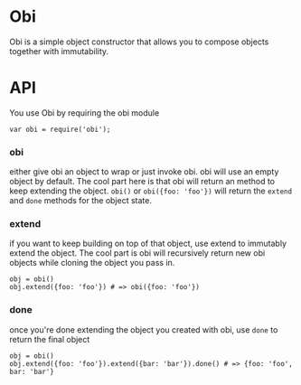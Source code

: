 Obi
===

Obi is a simple object constructor that allows you to compose objects together with immutability.


# API
You use Obi by requiring the obi module
```
var obi = require('obi');
```

### obi
either give obi an object to wrap or just invoke obi. obi will use an empty object by default.
The cool part here is that obi will return an method to keep extending the object.
```obi()``` or ```obi({foo: 'foo'})``` will return the ```extend``` and ```done``` methods for the object state.


### extend
if you want to keep building on top of that object, use extend to immutably extend the object.
The cool part is obi will recursively return new obi objects while cloning the object you pass in.
```
obj = obi()
obj.extend({foo: 'foo'}) # => obi({foo: 'foo'})
```


### done
once you're done extending the object you created with obi, use ```done``` to return the final object
```
obj = obi()
obj.extend({foo: 'foo'}).extend({bar: 'bar'}).done() # => {foo: 'foo', bar: 'bar'}
